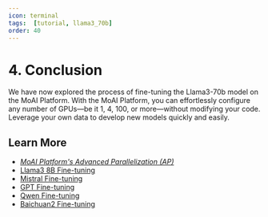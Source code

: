 ```yaml
---
icon: terminal
tags:  [tutorial, llama3_70b]
order: 40
---
```


# 4. Conclusion 

We have now explored the process of fine-tuning the Llama3-70b model on the MoAI Platform. With the MoAI Platform, you can effortlessly configure any number of GPUs—be it 1, 4, 100, or more—without modifying your code. Leverage your own data to develop new models quickly and easily.

## Learn More

- *[MoAI Platform's Advanced Parallelization (AP)](/Supported_Documents/ap/index.md)*
- [Llama3 8B Fine-tuning](../Llama3_8B_Tutorial/index.md)
- [Mistral Fine-tuning](/Tutorials/Mistral_Tutorial/index.md)
- [GPT Fine-tuning](/Tutorials/GPT_Tutorial/index.md)
- [Qwen Fine-tuning](/Tutorials/Qwen_Tutorial/index.md)
- [Baichuan2 Fine-tuning](/Tutorials/Baichuan2_Tutorial/index.md)
